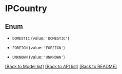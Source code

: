 # IPCountry


## Enum

* `DOMESTIC` (value: `'DOMESTIC'`)

* `FOREIGN` (value: `'FOREIGN'`)

* `UNKNOWN` (value: `'UNKNOWN'`)

[[Back to Model list]](../README.md#documentation-for-models) [[Back to API list]](../README.md#documentation-for-api-endpoints) [[Back to README]](../README.md)


